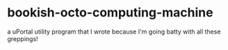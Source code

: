 # bookish-octo-computing-machine
a uPortal utility program that I wrote because I'm going batty with all these greppings!
